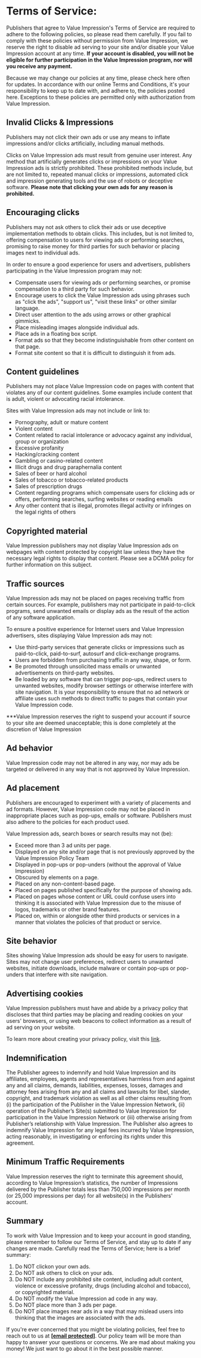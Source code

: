 Terms of Service:
=================

Publishers that agree to Value Impression's Terms of Service are required to adhere to the following policies, so please read them carefully. If you fail to comply with these policies without permission from Value Impression, we reserve the right to disable ad serving to your site and/or disable your Value Impression account at any time. **If your account is disabled, you will not be eligible for further participation in the Value Impression program, nor will you receive any payment.**  
  
Because we may change our policies at any time, please check here often for updates. In accordance with our online Terms and Conditions, it's your responsibility to keep up to date with, and adhere to, the policies posted here. Exceptions to these policies are permitted only with authorization from Value Impression.

Invalid Clicks & Impressions
----------------------------

Publishers may not click their own ads or use any means to inflate impressions and/or clicks artificially, including manual methods.  
  
Clicks on Value Impression ads must result from genuine user interest. Any method that artificially generates clicks or impressions on your Value Impression ads is strictly prohibited. These prohibited methods include, but are not limited to, repeated manual clicks or impressions, automated click and impression generating tools and the use of robots or deceptive software. **Please note that clicking your own ads for any reason is prohibited.**

Encouraging clicks
------------------

Publishers may not ask others to click their ads or use deceptive implementation methods to obtain clicks. This includes, but is not limited to, offering compensation to users for viewing ads or performing searches, promising to raise money for third parties for such behavior or placing images next to individual ads.  
  
In order to ensure a good experience for users and advertisers, publishers participating in the Value Impression program may not:  

*   Compensate users for viewing ads or performing searches, or promise compensation to a third party for such behavior.
*   Encourage users to click the Value Impression ads using phrases such as "click the ads", "support us", "visit these links" or other similar language.
*   Direct user attention to the ads using arrows or other graphical gimmicks.
*   Place misleading images alongside individual ads.
*   Place ads in a floating box script.
*   Format ads so that they become indistinguishable from other content on that page.
*   Format site content so that it is difficult to distinguish it from ads.

Content guidelines
------------------

Publishers may not place Value Impression code on pages with content that violates any of our content guidelines. Some examples include content that is adult, violent or advocating racial intolerance.  
  
Sites with Value Impression ads may not include or link to:  

*   Pornography, adult or mature content
*   Violent content
*   Content related to racial intolerance or advocacy against any individual, group or organization
*   Excessive profanity
*   Hacking/cracking content
*   Gambling or casino-related content
*   Illicit drugs and drug paraphernalia content
*   Sales of beer or hard alcohol
*   Sales of tobacco or tobacco-related products
*   Sales of prescription drugs
*   Content regarding programs which compensate users for clicking ads or offers, performing searches, surfing websites or reading emails
*   Any other content that is illegal, promotes illegal activity or infringes on the legal rights of others

Copyrighted material
--------------------

Value Impression publishers may not display Value Impression ads on webpages with content protected by copyright law unless they have the necessary legal rights to display that content. Please see a DCMA policy for further information on this subject.

Traffic sources
---------------

Value Impression ads may not be placed on pages receiving traffic from certain sources. For example, publishers may not participate in paid-to-click programs, send unwanted emails or display ads as the result of the action of any software application.  
  
To ensure a positive experience for Internet users and Value Impression advertisers, sites displaying Value Impression ads may not:  

*   Use third-party services that generate clicks or impressions such as paid-to-click, paid-to-surf, autosurf and click-exchange programs.
*   Users are forbidden from purchasing traffic in any way, shape, or form.
*   Be promoted through unsolicited mass emails or unwanted advertisements on third-party websites.
*   Be loaded by any software that can trigger pop-ups, redirect users to unwanted websites, modify browser settings or otherwise interfere with site navigation. It is your responsibility to ensure that no ad network or affiliate uses such methods to direct traffic to pages that contain your Value Impression code.

  
\*\*\*Value Impression reserves the right to suspend your account if source to your site are deemed unacceptable; this is done completely at the discretion of Value Impression

Ad behavior
-----------

Value Impression code may not be altered in any way, nor may ads be targeted or delivered in any way that is not approved by Value Impression.

Ad placement
------------

Publishers are encouraged to experiment with a variety of placements and ad formats. However, Value Impression code may not be placed in inappropriate places such as pop-ups, emails or software. Publishers must also adhere to the policies for each product used.  
  
Value Impression ads, search boxes or search results may not (be):  

*   Exceed more than 3 ad units per page.
*   Displayed on any site and/or page that is not previously approved by the Value Impression Policy Team
*   Displayed in pop-ups or pop-unders (without the approval of Value Impression)
*   Obscured by elements on a page.
*   Placed on any non-content-based page.
*   Placed on pages published specifically for the purpose of showing ads.
*   Placed on pages whose content or URL could confuse users into thinking it is associated with Value Impression due to the misuse of logos, trademarks or other brand features.
*   Placed on, within or alongside other third products or services in a manner that violates the policies of that product or service.

Site behavior
-------------

Sites showing Value Impression ads should be easy for users to navigate. Sites may not change user preferences, redirect users to unwanted websites, initiate downloads, include malware or contain pop-ups or pop-unders that interfere with site navigation.

Advertising cookies
-------------------

Value Impression publishers must have and abide by a privacy policy that discloses that third parties may be placing and reading cookies on your users' browsers, or using web beacons to collect information as a result of ad serving on your website.  
  
To learn more about creating your privacy policy, visit this [link](https://valueimpression.com/privacy.html).  

Indemnification
---------------

The Publisher agrees to indemnify and hold Value Impression and its affiliates, employees, agents and representatives harmless from and against any and all claims, demands, liabilities, expenses, losses, damages and attorney fees arising from any and all claims and lawsuits for libel, slander, copyright, and trademark violation as well as all other claims resulting from (i) the participation of the Publisher in the Value Impression Network, (ii) operation of the Publisher’s Site(s) submitted to Value Impression for participation in the Value Impression Network or (iii) otherwise arising from Publisher’s relationship with Value Impression. The Publisher also agrees to indemnify Value Impression for any legal fees incurred by Value Impression, acting reasonably, in investigating or enforcing its rights under this agreement.

Minimum Traffic Requirements
----------------------------

Value Impression reserves the right to terminate this agreement should, according to Value Impression’s statistics, the number of Impressions delivered by the Publisher totals less than 750,000 impressions per month (or 25,000 impressions per day) for all website(s) in the Publishers' account.

Summary
-------

To work with Value Impression and to keep your account in good standing, please remember to follow our Terms of Service, and stay up to date if any changes are made. Carefully read the Terms of Service; here is a brief summary:  

1.  Do NOT clickon your own ads.
2.  Do NOT ask others to click on your ads.
3.  Do NOT include any prohibited site content, including adult content, violence or excessive profanity, drugs (including alcohol and tobacco), or copyrighted material.
4.  Do NOT modify the Value Impression ad code in any way.
5.  Do NOT place more than 3 ads per page.
6.  Do NOT place images near ads in a way that may mislead users into thinking that the images are associated with the ads.

  
If you're ever concerned that you might be violating policies, feel free to reach out to us at [**\[email protected\]**](https://valueimpression.com/cdn-cgi/l/email-protection#60090e060f2016010c1505090d1012051313090f0e4e030f0d). Our policy team will be more than happy to answer your questions or concerns. We are mad about making you money! We just want to go about it in the best possible manner.